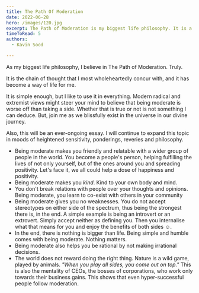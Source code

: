 ```yaml
---
title: The Path Of Moderation
date: 2022-06-28
hero: /images/120.jpg
excerpt: The Path of Moderation is my biggest life philosophy. It is a way of living life. 
timeToRead: 5
authors:
  - Kavin Sood

---
```


As my biggest life philosophy, I believe in The Path of Moderation. Truly.

It is the chain of thought that I most wholeheartedly concur with, and it has become a way of life for me.

It is simple enough, but I like to use it in everything. Modern radical and extremist views might steer your mind to believe that being moderate is worse off than taking a side. Whether that is true or not is not something I can deduce. But, join me as we blissfully exist in the universe in our divine journey.

Also, this will be an ever-ongoing essay. I will continue to expand this topic in moods of heightened sensitivity, ponderings, reveries and philosophy.

* Being moderate makes you friendly and relatable with a wider group of people in the world. You become a people's person, helping fulfilling the lives of not only yourself, but of the ones around you and spreading positivity. Let's face it, we all could help a dose of happiness and positivity. 
* Being moderate makes you *kind*. Kind to your own body and mind.
* You don't break relations with people over your thoughts and opinions. Being moderate, you learn to co-exist with others in your community
* Being moderate gives you no weaknesses. You do not accept stereotypes on either side of the spectrum, thus being the strongest there is, in the end. A simple example is being an introvert or an extrovert. Simply accept neither as defining you. Then you internalise what that means for you and enjoy the benefits of both sides ☺️.
* In the end, there is nothing is bigger than life. Being simple and humble comes with being moderate. Nothing matters.
* Being moderate also helps you be rational by not making irrational decisions.
* The world does not reward doing the right thing. Nature is a wild game, played by animals. *"When you play all sides, you come out on top."* This is also the mentality of CEOs, the bosses of corporations, who work only towards their business gains. This shows that even hyper-successful people follow moderation.